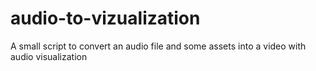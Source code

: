 # audio-to-vizualization
A small script to convert an audio file and some assets into a video with audio visualization
